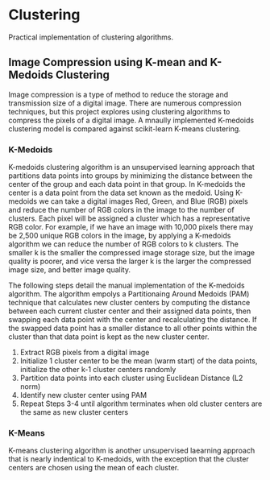 # Clustering
Practical implementation of clustering algorithms.

## Image Compression using K-mean and K-Medoids Clustering

Image compression is a type of method to reduce the storage and transmission size of a digital image. There are numerous compression techniques, but this project explores using  clustering algorithms to compress the pixels of a digital image. A mnaully implemented K-medoids clustering model is compared against scikit-learn K-means clustering.

### K-Medoids

K-medoids clustering algorithm is an unsupervised learning approach that partitions data points into groups by minimizing the distance between the center of the group and each data point in that group. In K-medoids the center is a data point from the data set known as the medoid. Using K-medoids we can take a digital images Red, Green, and Blue (RGB) pixels and reduce the number of RGB colors in the image to the number of clusters. Each pixel will be assigned a cluster which has a representative RGB color. For example, if we have an image with 10,000 pixels there may be 2,500 unique RGB colors in the image, by applying a K-medoids algorithm we can reduce the number of RGB colors to k clusters. The smaller k is the smaller the compressed image storage size, but the image quality is poorer, and vice versa the larger k is the larger the compressed image size, and better image quality.

The following steps detail the manual implementation of the K-medoids algorithm. The algorithm empolys a Partitionaing Around Medoids (PAM) technique that calculates new cluster centers by computing the distance between each current cluster center and their assigned data points, then swapping each data point with the center and recalculating the distance. If the swapped data point has a smaller distance to all other points within the cluster than that data point is kept as the new cluster center.

1. Extract RGB pixels from a digital image
2. Initialize 1 cluster center to be the mean (warm start) of the data points, initialize the other k-1 cluster centers randomly
3. Partition data points into each cluster using Euclidean Distance (L2 norm)
4. Identify new cluster center using PAM
5. Repeat Steps 3-4 until algorithm terminates when old cluster centers are the same as new cluster centers

### K-Means

K-means clustering algorithm is another unsupervised laearning approach that is nearly indentical to K-medoids, with the exception that the cluster centers are chosen using the mean of each cluster. 
